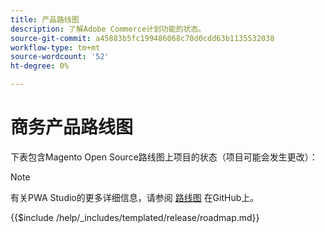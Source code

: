 ```yaml
---
title: 产品路线图
description: 了解Adobe Commerce计划功能的状态。
source-git-commit: a45883b5fc199486068c70d0cdd63b1135532038
workflow-type: tm+mt
source-wordcount: '52'
ht-degree: 0%

---
```



# 商务产品路线图

下表包含Magento Open Source路线图上项目的状态（项目可能会发生更改）：

>[!NOTE]
>
>有关PWA Studio的更多详细信息，请参阅 [路线图](https://github.com/magento/pwa-studio/wiki/Roadmap) 在GitHub上。

{{$include /help/_includes/templated/release/roadmap.md}}
